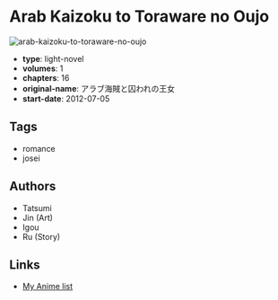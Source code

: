 # Arab Kaizoku to Toraware no Oujo

![arab-kaizoku-to-toraware-no-oujo](https://cdn.myanimelist.net/images/manga/2/182043.jpg)

-   **type**: light-novel
-   **volumes**: 1
-   **chapters**: 16
-   **original-name**: アラブ海賊と囚われの王女
-   **start-date**: 2012-07-05

## Tags

-   romance
-   josei

## Authors

-   Tatsumi
-   Jin (Art)
-   Igou
-   Ru (Story)

## Links

-   [My Anime list](https://myanimelist.net/manga/100493/Arab_Kaizoku_to_Toraware_no_Oujo)
